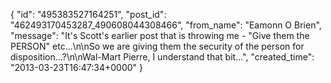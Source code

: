  {
   "id": "495383527164251",
   "post_id": "462493170453287_490608044308466",
   "from_name": "Eamonn O Brien",
   "message": "It's Scott's earlier post that is throwing me - \"Give them the PERSON\" etc...\n\nSo we are giving them the security of the person for disposition...?\n\nWal-Mart Pierre, I understand that bit...",
   "created_time": "2013-03-23T16:47:34+0000"
 }
